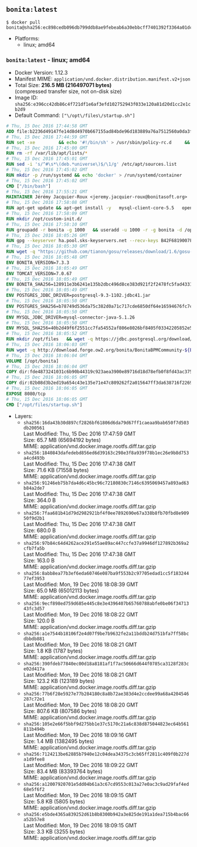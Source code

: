 ## `bonita:latest`

```console
$ docker pull bonita@sha256:ec898cedb096db799ddb8ae9febeab6a30ebbcff7401392f3364a01dcea077fb
```

-	Platforms:
	-	linux; amd64

### `bonita:latest` - linux; amd64

-	Docker Version: 1.12.3
-	Manifest MIME: `application/vnd.docker.distribution.manifest.v2+json`
-	Total Size: **216.5 MB (216497071 bytes)**  
	(compressed transfer size, not on-disk size)
-	Image ID: `sha256:e396cc42db86c4f721df1e6af3efd102752943f033e120a81d20d1cc2e1cb2d9`
-	Default Command: `["\/opt\/files\/startup.sh"]`

```dockerfile
# Thu, 15 Dec 2016 17:44:58 GMT
ADD file:b2236d49147fe14d8d4970b667155ad84bde96d183889a76a7512560a0da3f82 in / 
# Thu, 15 Dec 2016 17:44:59 GMT
RUN set -xe 		&& echo '#!/bin/sh' > /usr/sbin/policy-rc.d 	&& echo 'exit 101' >> /usr/sbin/policy-rc.d 	&& chmod +x /usr/sbin/policy-rc.d 		&& dpkg-divert --local --rename --add /sbin/initctl 	&& cp -a /usr/sbin/policy-rc.d /sbin/initctl 	&& sed -i 's/^exit.*/exit 0/' /sbin/initctl 		&& echo 'force-unsafe-io' > /etc/dpkg/dpkg.cfg.d/docker-apt-speedup 		&& echo 'DPkg::Post-Invoke { "rm -f /var/cache/apt/archives/*.deb /var/cache/apt/archives/partial/*.deb /var/cache/apt/*.bin || true"; };' > /etc/apt/apt.conf.d/docker-clean 	&& echo 'APT::Update::Post-Invoke { "rm -f /var/cache/apt/archives/*.deb /var/cache/apt/archives/partial/*.deb /var/cache/apt/*.bin || true"; };' >> /etc/apt/apt.conf.d/docker-clean 	&& echo 'Dir::Cache::pkgcache ""; Dir::Cache::srcpkgcache "";' >> /etc/apt/apt.conf.d/docker-clean 		&& echo 'Acquire::Languages "none";' > /etc/apt/apt.conf.d/docker-no-languages 		&& echo 'Acquire::GzipIndexes "true"; Acquire::CompressionTypes::Order:: "gz";' > /etc/apt/apt.conf.d/docker-gzip-indexes 		&& echo 'Apt::AutoRemove::SuggestsImportant "false";' > /etc/apt/apt.conf.d/docker-autoremove-suggests
# Thu, 15 Dec 2016 17:45:00 GMT
RUN rm -rf /var/lib/apt/lists/*
# Thu, 15 Dec 2016 17:45:01 GMT
RUN sed -i 's/^#\s*\(deb.*universe\)$/\1/g' /etc/apt/sources.list
# Thu, 15 Dec 2016 17:45:02 GMT
RUN mkdir -p /run/systemd && echo 'docker' > /run/systemd/container
# Thu, 15 Dec 2016 17:45:02 GMT
CMD ["/bin/bash"]
# Thu, 15 Dec 2016 17:55:21 GMT
MAINTAINER Jérémy Jacquier-Roux <jeremy.jacquier-roux@bonitasoft.org>
# Thu, 15 Dec 2016 17:58:08 GMT
RUN apt-get update && apt-get install -y   mysql-client-core-5.5   openjdk-7-jre-headless   postgresql-client   unzip   wget   zip   && rm -rf /var/lib/apt/lists/*
# Thu, 15 Dec 2016 17:58:09 GMT
RUN mkdir /opt/custom-init.d/
# Thu, 15 Dec 2016 17:58:10 GMT
RUN groupadd -r bonita -g 1000   && useradd -u 1000 -r -g bonita -d /opt/bonita/ -s /sbin/nologin -c "Bonita User" bonita
# Thu, 15 Dec 2016 18:05:26 GMT
RUN gpg --keyserver ha.pool.sks-keyservers.net --recv-keys B42F6819007F00F88E364FD4036A9C25BF357DD4
# Thu, 15 Dec 2016 18:05:30 GMT
RUN wget -q "https://github.com/tianon/gosu/releases/download/1.6/gosu-$(dpkg --print-architecture)" -O /usr/local/bin/gosu   && wget -q "https://github.com/tianon/gosu/releases/download/1.6/gosu-$(dpkg --print-architecture).asc" -O /usr/local/bin/gosu.asc   && gpg --verify /usr/local/bin/gosu.asc   && rm /usr/local/bin/gosu.asc   && chmod +x /usr/local/bin/gosu
# Thu, 15 Dec 2016 18:05:48 GMT
ENV BONITA_VERSION=7.3.3
# Thu, 15 Dec 2016 18:05:49 GMT
ENV TOMCAT_VERSION=7.0.67
# Thu, 15 Dec 2016 18:05:49 GMT
ENV BONITA_SHA256=128911e3b6241e135b2dbc496d8ce383d921f2f2478fc5fad4331e1fd362eb4f
# Thu, 15 Dec 2016 18:05:49 GMT
ENV POSTGRES_JDBC_DRIVER=postgresql-9.3-1102.jdbc41.jar
# Thu, 15 Dec 2016 18:05:50 GMT
ENV POSTGRES_SHA256=b78749d536da75c382d0a71c717cde6850df64e16594676fc7cacb5a74541d66
# Thu, 15 Dec 2016 18:05:50 GMT
ENV MYSQL_JDBC_DRIVER=mysql-connector-java-5.1.26
# Thu, 15 Dec 2016 18:05:50 GMT
ENV MYSQL_SHA256=40b2d49f6f2551cc7fa54552af806e8026bf8405f03342205852e57a3205a868
# Thu, 15 Dec 2016 18:05:52 GMT
RUN mkdir /opt/files   && wget -q https://jdbc.postgresql.org/download/${POSTGRES_JDBC_DRIVER} -O /opt/files/${POSTGRES_JDBC_DRIVER}   && echo "$POSTGRES_SHA256" /opt/files/${POSTGRES_JDBC_DRIVER} | sha256sum -c -   && wget -q http://dev.mysql.com/get/Downloads/Connector-J/${MYSQL_JDBC_DRIVER}.zip -O /opt/files/${MYSQL_JDBC_DRIVER}.zip   && echo "$MYSQL_SHA256" /opt/files/${MYSQL_JDBC_DRIVER}.zip | sha256sum -c -   && unzip -q /opt/files/${MYSQL_JDBC_DRIVER}.zip -d /opt/files/   && mv /opt/files/${MYSQL_JDBC_DRIVER}/${MYSQL_JDBC_DRIVER}-bin.jar /opt/files/   && rm -r /opt/files/${MYSQL_JDBC_DRIVER}   && rm /opt/files/${MYSQL_JDBC_DRIVER}.zip
# Thu, 15 Dec 2016 18:06:03 GMT
RUN wget -q http://download.forge.ow2.org/bonita/BonitaBPMCommunity-${BONITA_VERSION}-Tomcat-${TOMCAT_VERSION}.zip -O /opt/files/BonitaBPMCommunity-${BONITA_VERSION}-Tomcat-${TOMCAT_VERSION}.zip   && echo "$BONITA_SHA256" /opt/files/BonitaBPMCommunity-${BONITA_VERSION}-Tomcat-${TOMCAT_VERSION}.zip | sha256sum -c -
# Thu, 15 Dec 2016 18:06:04 GMT
VOLUME [/opt/bonita]
# Thu, 15 Dec 2016 18:06:04 GMT
COPY dir:fde4873241031c6b90b44319c923aea3900e89716d18d78efb0f8fd43ac375a6 in /opt/files 
# Thu, 15 Dec 2016 18:06:05 GMT
COPY dir:02b08d3b2ed19a654c43e135e71e47c809262f2a015647ff3da638716f22696f in /opt/templates 
# Thu, 15 Dec 2016 18:06:05 GMT
EXPOSE 8080/tcp
# Thu, 15 Dec 2016 18:06:05 GMT
CMD ["/opt/files/startup.sh"]
```

-	Layers:
	-	`sha256:16da43b30d897cf2826bf61806d6da79d67ff1caeaa9bab650f7d503db200561`  
		Last Modified: Thu, 15 Dec 2016 17:47:59 GMT  
		Size: 65.7 MB (65694192 bytes)  
		MIME: application/vnd.docker.image.rootfs.diff.tar.gzip
	-	`sha256:1840843dafedebd856ed6d39163c298e3f8a939f78b1ec26e9b8d753a4cd493b`  
		Last Modified: Thu, 15 Dec 2016 17:47:38 GMT  
		Size: 71.6 KB (71558 bytes)  
		MIME: application/vnd.docker.image.rootfs.diff.tar.gzip
	-	`sha256:91246eb75b7da4d6c45bc96c72180830c7146c6395069457a893ad63b84a2de7`  
		Last Modified: Thu, 15 Dec 2016 17:47:38 GMT  
		Size: 364.0 B  
		MIME: application/vnd.docker.image.rootfs.diff.tar.gzip
	-	`sha256:7faa681b41d79d2982921bf4f0ee7892690e67a338b8fb70fbd8e90950f9d2b1`  
		Last Modified: Thu, 15 Dec 2016 17:47:38 GMT  
		Size: 680.0 B  
		MIME: application/vnd.docker.image.rootfs.diff.tar.gzip
	-	`sha256:97b84c64d4262ace291e55ae89ac447ccfe37a9946df127892b369a2cfb7fa5b`  
		Last Modified: Thu, 15 Dec 2016 17:47:38 GMT  
		Size: 163.0 B  
		MIME: application/vnd.docker.image.rootfs.diff.tar.gzip
	-	`sha256:8abb8ea77b3ef6eda60746e087ba9f553b2c97705edad1cc5f18324477ef3953`  
		Last Modified: Mon, 19 Dec 2016 18:08:39 GMT  
		Size: 65.0 MB (65012113 bytes)  
		MIME: application/vnd.docker.image.rootfs.diff.tar.gzip
	-	`sha256:9ecf898ed759d685e445c8e3e4396407b65760788abfe0be06f3471343fc3d57`  
		Last Modified: Mon, 19 Dec 2016 18:08:22 GMT  
		Size: 120.0 B  
		MIME: application/vnd.docker.image.rootfs.diff.tar.gzip
	-	`sha256:a1e7544b18106f2e4d07f9be7b9632fe2a11bddb24d751bfa7ff58bcdbbdb881`  
		Last Modified: Mon, 19 Dec 2016 18:08:21 GMT  
		Size: 1.8 KB (1787 bytes)  
		MIME: application/vnd.docker.image.rootfs.diff.tar.gzip
	-	`sha256:390fdeb77840ec00d18a8181af1f7ac50666d644f0785ca3128f283ce02d417a`  
		Last Modified: Mon, 19 Dec 2016 18:08:21 GMT  
		Size: 123.2 KB (123189 bytes)  
		MIME: application/vnd.docker.image.rootfs.diff.tar.gzip
	-	`sha256:77b6f28e5927e77b284180c8a8b72ae383d4e2ccdee99a68a4204546287c72e1`  
		Last Modified: Mon, 19 Dec 2016 18:08:20 GMT  
		Size: 807.6 KB (807586 bytes)  
		MIME: application/vnd.docker.image.rootfs.diff.tar.gzip
	-	`sha256:105e2e66f5bbf9d275bb1e37c5170c21a6c838d875044823ec64b561811b494b`  
		Last Modified: Mon, 19 Dec 2016 18:09:16 GMT  
		Size: 1.4 MB (1382495 bytes)  
		MIME: application/vnd.docker.image.rootfs.diff.tar.gzip
	-	`sha256:7124213be62885b7940e12c04dea34375c3cb65ff2811c409f0b227da1d9fee8`  
		Last Modified: Mon, 19 Dec 2016 18:09:22 GMT  
		Size: 83.4 MB (83393764 bytes)  
		MIME: application/vnd.docker.image.rootfs.diff.tar.gzip
	-	`sha256:a12007920701e5dd04b61a3c67cd9553c013a27e0ac3c9ad29faf4ed68e5f6f2`  
		Last Modified: Mon, 19 Dec 2016 18:09:15 GMT  
		Size: 5.8 KB (5805 bytes)  
		MIME: application/vnd.docker.image.rootfs.diff.tar.gzip
	-	`sha256:e5bde4365a839252d61b8b8300b942a3e825de191a1dea715b4bac66a52b57e8`  
		Last Modified: Mon, 19 Dec 2016 18:09:15 GMT  
		Size: 3.3 KB (3255 bytes)  
		MIME: application/vnd.docker.image.rootfs.diff.tar.gzip

